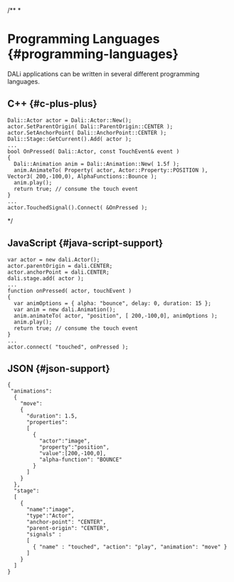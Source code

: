 /**
 *
# Programming Languages {#programming-languages}

DALi applications can be written in several different programming languages.

## C++ {#c-plus-plus}

~~~{.cpp}
Dali::Actor actor = Dali::Actor::New();
actor.SetParentOrigin( Dali::ParentOrigin::CENTER );
actor.SetAnchorPoint( Dali::AnchorPoint::CENTER );
Dali::Stage::GetCurrent().Add( actor );
...
bool OnPressed( Dali::Actor, const TouchEvent& event )
{
  Dali::Animation anim = Dali::Animation::New( 1.5f );
  anim.AnimateTo( Property( actor, Actor::Property::POSITION ), Vector3( 200,-100,0), AlphaFunctions::Bounce );
  anim.play();
  return true; // consume the touch event
}
...
actor.TouchedSignal().Connect( &OnPressed );
~~~

*/

## JavaScript {#java-script-support}

~~~{.js}
var actor = new dali.Actor();
actor.parentOrigin = dali.CENTER;
actor.anchorPoint = dali.CENTER;
dali.stage.add( actor );
...
function onPressed( actor, touchEvent )
{
  var animOptions = { alpha: "bounce", delay: 0, duration: 15 };
  var anim = new dali.Animation();
  anim.animateTo( actor, "position", [ 200,-100,0], animOptions );
  anim.play();
  return true; // consume the touch event
}
...
actor.connect( "touched", onPressed );

~~~

## JSON {#json-support}

~~~{.json}
{
 "animations":
  {
    "move":
    {
      "duration": 1.5,
      "properties":
      [
        {
          "actor":"image",
          "property":"position",
          "value":[200,-100,0],
          "alpha-function": "BOUNCE"
        }
      ]
    }
  },
  "stage":
  [
    {
      "name":"image",
      "type":"Actor",
      "anchor-point": "CENTER",
      "parent-origin": "CENTER",
      "signals" :
      [
        { "name" : "touched", "action": "play", "animation": "move" }
      ]
    }
  ]
}
~~~